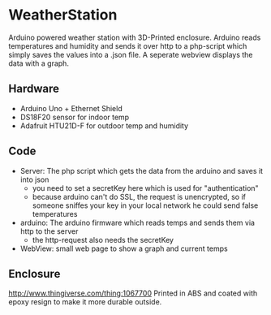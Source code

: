 # WeatherStation
Arduino powered weather station with 3D-Printed enclosure.
Arduino reads temperatures and humidity and sends it over http to a php-script which simply saves the values into a .json file.
A seperate webview displays the data with a graph.

## Hardware
- Arduino Uno + Ethernet Shield
- DS18F20 sensor for indoor temp
- Adafruit HTU21D-F for outdoor temp and humidity

## Code
- Server: The php script which gets the data from the arduino and saves it into json
  - you need to set a secretKey here which is used for "authentication"
  - because arduino can't do SSL, the request is unencrypted, so if someone sniffes your key in your local network he could send false temperatures
- arduino: The arduino firmware which reads temps and sends them via http to the server
  - the http-request also needs the secretKey
- WebView: small web page to show a graph and current temps

## Enclosure
http://www.thingiverse.com/thing:1067700
Printed in ABS and coated with epoxy resign to make it more durable outside.
